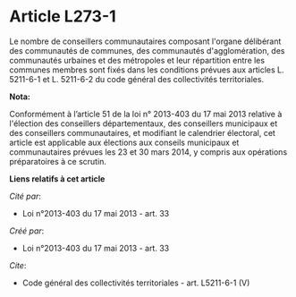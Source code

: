 # Article L273-1

Le nombre de conseillers communautaires composant l'organe délibérant des communautés de communes, des communautés
d'agglomération, des communautés urbaines et des métropoles et leur répartition entre les communes membres sont fixés dans
les conditions prévues aux articles L. 5211-6-1 et L. 5211-6-2 du code général des collectivités territoriales.

**Nota:**

Conformément à l’article 51 de la loi n° 2013-403 du 17 mai 2013 relative à l'élection des conseillers départementaux, des
conseillers municipaux et des conseillers communautaires, et modifiant le calendrier électoral, cet article est applicable
aux élections aux conseils municipaux et communautaires prévues les 23 et 30 mars 2014, y compris aux opérations
préparatoires à ce scrutin.

**Liens relatifs à cet article**

_Cité par_:

  - Loi n°2013-403 du 17 mai 2013 - art. 33

_Créé par_:

  - Loi n°2013-403 du 17 mai 2013 - art. 33

_Cite_:

  - Code général des collectivités territoriales - art. L5211-6-1 (V)
